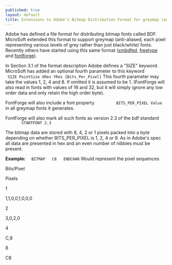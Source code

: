 ```yaml
---
published: true
layout: default
title: Extensions to Adobe's Bitmap Distribution Format for greymap (anti-aliased)
---
```



Adobe has defined a file format for distributing bitmap fonts called
BDF. MicroSoft extended this format to support greymap (anti-aliased,
each pixel representing various levels of grey rather than just
black/white) fonts. Recently others have started using this same format
([xmbdfed](http://crl.nmsu.edu/~mleisher/xmbdfed.html),
[freetype](http://freetype.sf.net/) and [fontforge](/)).

In Section 3.1 of the format description Adobe defines a "SIZE" keyword.
MicroSoft has added an optional fourth parameter to this keyword
 `         SIZE PointSize XRes YRes [Bits_Per_Pixel]`
 This fourth parameter may take the values 1, 2, 4 and 8. If omitted it
is assumed to be 1. (FontForge will also read in fonts with values of 16
and 32, but it will simply ignore any low order data and only retain the
high order byte).

FontForge will also include a font property
 `         BITS_PER_PIXEL Value`
 in all greymap fonts it generates.

FontForge will also mark all such fonts as version 2.3 of the bdf
standard 
 `         STARTFONT 2.3`

The bitmap data are stored with 8, 4, 2 or 1 pixels packed into a byte
depending on whether BITS\_PER\_PIXEL is 1, 2, 4 or 8. As in Adobe's
spec all data are presented in hex and an even number of nibbles must be
present.

**Example:**
 `  BITMAP   C8   ENDCHAR`
 Would represent the pixel sequences

Bits/Pixel

Pixels

1

1,1,0,0,1,0,0,0

2

3,0,2,0

4

C,8

8

C8


